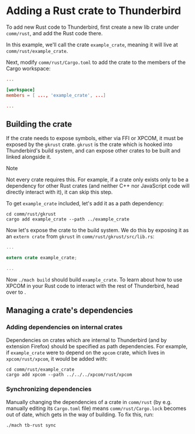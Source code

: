 # Adding a Rust crate to Thunderbird

To add new Rust code to Thunderbird, first create a new lib crate under
`comm/rust`, and add the Rust code there.

In this example, we'll call the crate `example_crate`, meaning it will live at
`comm/rust/example_crate`.

Next, modify `comm/rust/Cargo.toml` to add the crate to the members of the Cargo
workspace:

```toml
...

[workspace]
members = [ ..., 'example_crate', ...]

...
```


## Building the crate

If the crate needs to expose symbols, either via FFI or XPCOM, it must be
exposed by the `gkrust` crate. `gkrust` is the crate which is hooked into
Thunderbird's build system, and can expose other crates to be built and linked
alongside it.

<div class="note"><div class="admonition-title">Note</div>

Not every crate requires this. For example, if a crate only exists only to be a
dependency for other Rust crates (and neither C++ nor JavaScript code will
directly interact with it), it can skip this step.

</div>

To get `example_crate` included, let's add it as a path dependency:

```shell
cd comm/rust/gkrust
cargo add example_crate --path ../example_crate
```

Now let's expose the crate to the build system. We do this by exposing it as an
`extern crate` from `gkrust` in `comm/rust/gkrust/src/lib.rs`:

```rust
...

extern crate example_crate;

...
```

Now `./mach build` should build `example_crate`. To learn about how to use XPCOM
in your Rust code to interact with the rest of Thunderbird, head over to
[](xpcom/index).


## Managing a crate's dependencies

### Adding dependencies on internal crates

Dependencies on crates which are internal to Thunderbird (and by extension
Firefox) should be specified as path dependencies. For example, if
`example_crate` were to depend on the `xpcom` crate, which lives in
`xpcom/rust/xpcom`, it would be added with:

```shell
cd comm/rust/example_crate
cargo add xpcom --path ../../../xpcom/rust/xpcom
```


### Synchronizing dependencies

Manually changing the dependencies of a crate in `comm/rust` (by e.g. manually
editing its `Cargo.toml` file) means `comm/rust/Cargo.lock` becomes out of date,
which gets in the way of building. To fix this, run:

```shell
./mach tb-rust sync
```
